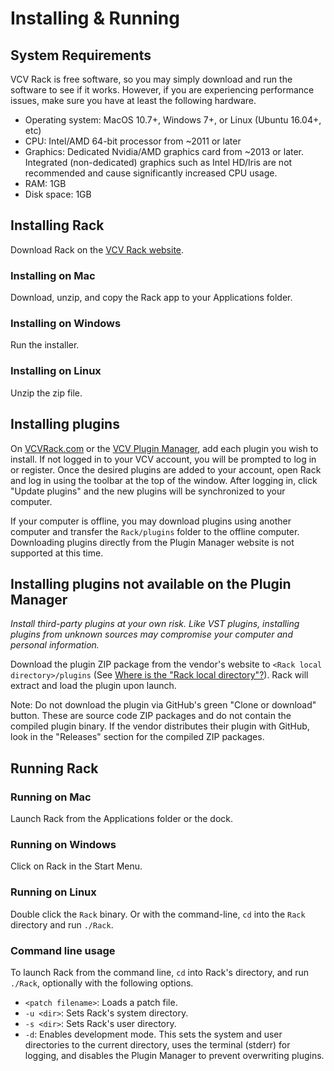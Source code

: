 # Installing & Running

## System Requirements

VCV Rack is free software, so you may simply download and run the software to see if it works.
However, if you are experiencing performance issues, make sure you have at least the following hardware.
- Operating system: MacOS 10.7+, Windows 7+, or Linux (Ubuntu 16.04+, etc)
- CPU: Intel/AMD 64-bit processor from \~2011 or later
- Graphics: Dedicated Nvidia/AMD graphics card from \~2013 or later.
Integrated (non-dedicated) graphics such as Intel HD/Iris are not recommended and cause significantly increased CPU usage.
- RAM: 1GB
- Disk space: 1GB

## Installing Rack

Download Rack on the [VCV Rack website](https://vcvrack.com/).

### Installing on Mac

Download, unzip, and copy the Rack app to your Applications folder.

### Installing on Windows

Run the installer.

### Installing on Linux

Unzip the zip file.

## Installing plugins

On [VCVRack.com](https://vcvrack.com/) or the [VCV Plugin Manager](https://vcvrack.com/plugins.html), add each plugin you wish to install.
If not logged in to your VCV account, you will be prompted to log in or register.
Once the desired plugins are added to your account, open Rack and log in using the toolbar at the top of the window.
After logging in, click "Update plugins" and the new plugins will be synchronized to your computer.

If your computer is offline, you may download plugins using another computer and transfer the `Rack/plugins` folder to the offline computer.
Downloading plugins directly from the Plugin Manager website is not supported at this time.

## Installing plugins not available on the Plugin Manager

*Install third-party plugins at your own risk. Like VST plugins, installing plugins from unknown sources may compromise your computer and personal information.*

Download the plugin ZIP package from the vendor's website to `<Rack local directory>/plugins` (See [Where is the "Rack local directory"?](FAQ.html#where-is-the-rack-local-directory)). Rack will extract and load the plugin upon launch.

Note: Do not download the plugin via GitHub's green "Clone or download" button. These are source code ZIP packages and do not contain the compiled plugin binary. If the vendor distributes their plugin with GitHub, look in the "Releases" section for the compiled ZIP packages.


## Running Rack

### Running on Mac

Launch Rack from the Applications folder or the dock.

### Running on Windows

Click on Rack in the Start Menu.

### Running on Linux

Double click the `Rack` binary.
Or with the command-line, `cd` into the `Rack` directory and run `./Rack`.

### Command line usage

To launch Rack from the command line, `cd` into Rack's directory, and run `./Rack`, optionally with the following options.
- `<patch filename>`: Loads a patch file.
- `-u <dir>`: Sets Rack's system directory.
- `-s <dir>`: Sets Rack's user directory.
- `-d`: Enables development mode.
This sets the system and user directories to the current directory, uses the terminal (stderr) for logging, and disables the Plugin Manager to prevent overwriting plugins.
